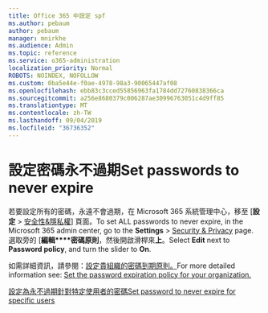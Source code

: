 ```yaml
---
title: Office 365 中設定 spf
ms.author: pebaum
author: pebaum
manager: mnirkhe
ms.audience: Admin
ms.topic: reference
ms.service: o365-administration
localization_priority: Normal
ROBOTS: NOINDEX, NOFOLLOW
ms.custom: 0ba5e44e-f0ae-4978-98a3-90065447af08
ms.openlocfilehash: ebb83c3cced55856963fa1784dd72760838366ca
ms.sourcegitcommit: a256e8680379c006287ae30996763051c4d9ff85
ms.translationtype: MT
ms.contentlocale: zh-TW
ms.lasthandoff: 09/04/2019
ms.locfileid: "36736352"
---
```

# <a name="set-passwords-to-never-expire"></a><span data-ttu-id="1cf1b-102">設定密碼永不過期</span><span class="sxs-lookup"><span data-stu-id="1cf1b-102">Set passwords to never expire</span></span> 

<span data-ttu-id="1cf1b-103">若要設定所有的密碼，永遠不會過期，在 Microsoft 365 系統管理中心，移至 [**設定** > [安全性&amp;隱私權](https://portal.office.com/adminportal/home#/settings/security)] 頁面。</span><span class="sxs-lookup"><span data-stu-id="1cf1b-103">To set ALL passwords to never expire, in the Microsoft 365 admin center, go to the **Settings** > [Security &amp; Privacy](https://portal.office.com/adminportal/home#/settings/security) page.</span></span> <span data-ttu-id="1cf1b-104">選取旁的 [**編輯\*\*\*\*密碼原則**，然後開啟滑桿來**上**。</span><span class="sxs-lookup"><span data-stu-id="1cf1b-104">Select **Edit** next to **Password policy**, and turn the slider to **On**.</span></span>
  
<span data-ttu-id="1cf1b-105">如需詳細資訊，請參閱：[設定貴組織的密碼到期原則。](https://docs.microsoft.com/office365/admin/manage/set-password-expiration-policy)</span><span class="sxs-lookup"><span data-stu-id="1cf1b-105">For more detailed information see: [Set the password expiration policy for your organization.](https://docs.microsoft.com/office365/admin/manage/set-password-expiration-policy)</span></span>
  
[<span data-ttu-id="1cf1b-106">設定為永不過期針對特定使用者的密碼</span><span class="sxs-lookup"><span data-stu-id="1cf1b-106">Set password to never expire for specific users</span></span>](https://docs.microsoft.com/office365/admin/add-users/set-password-to-never-expire)
  
